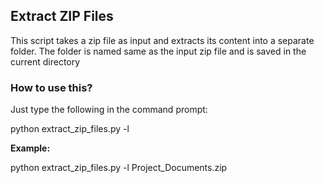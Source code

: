 ## Extract ZIP Files

This script takes a zip file as input and extracts its content into a separate folder.
The folder is named same as the input zip file and is saved in the current directory

### How to use this?
Just type the following in the command prompt:

python extract_zip_files.py -l <Your zip file>

  <b>Example:</b>

python extract_zip_files.py -l Project_Documents.zip

